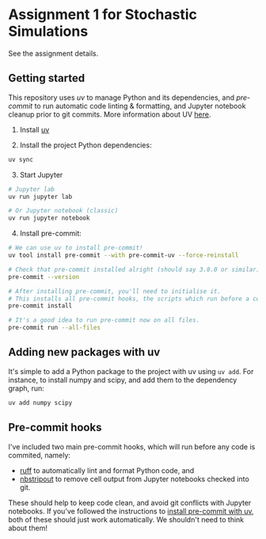 # Assignment 1 for Stochastic Simulations

See the assignment details. 

## Getting started

This repository uses _uv_ to manage Python and its dependencies, and _pre-commit_ to run
automatic code linting & formatting, and Jupyter notebook cleanup prior to git commits.
More information about UV [here](https://github.com/astral-sh/ruff/blob/main/README.md).

1. Install [uv](https://github.com/astral-sh/uv)

2. Install the project Python dependencies:

```zsh
uv sync
```

3. Start Jupyter

```zsh
# Jupyter lab
uv run jupyter lab

# Or Jupyter notebook (classic)
uv run jupyter notebook
```

4. Install pre-commit:

```zsh
# We can use uv to install pre-commit!
uv tool install pre-commit --with pre-commit-uv --force-reinstall

# Check that pre-commit installed alright (should say 3.8.0 or similar)
pre-commit --version

# After installing pre-commit, you'll need to initialise it.
# This installs all pre-commit hooks, the scripts which run before a commit.
pre-commit install

# It's a good idea to run pre-commit now on all files.
pre-commit run --all-files
```

## Adding new packages with uv

It's simple to add a Python package to the project with uv using `uv add`.
For instance, to install numpy and scipy, and add them to the dependency graph, run:

```zsh
uv add numpy scipy
```

## Pre-commit hooks

I've included two main pre-commit hooks, which will run before any code is commited, namely:
- [ruff](https://github.com/astral-sh/ruff) to automatically lint and format Python code, and
- [nbstripout](https://github.com/kynan/nbstripout) to remove cell output from Jupyter notebooks checked into git.

These should help to keep code clean, and avoid git conflicts with Jupyter notebooks.
If you've followed the instructions to [install pre-commit with uv](#getting-started), both of these should
just work automatically. We shouldn't need to think about them!
